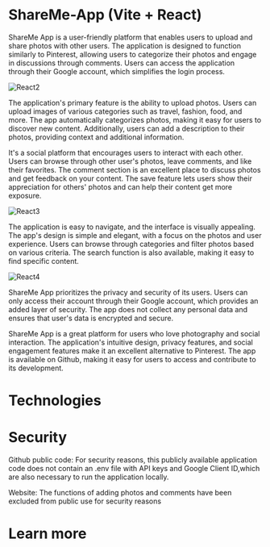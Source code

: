 # ShareMe-App (Vite + React)

ShareMe App is a user-friendly platform that enables users to upload and share photos with other users. The application is designed to function similarly to Pinterest, allowing users to categorize their photos and engage in discussions through comments. Users can access the application through their Google account, which simplifies the login process.

![React2](https://github.com/remigiuszsek/ShareMe-App/assets/92035425/d68f62cd-05a4-4d67-af3e-fe2dfc0958bd)


The application's primary feature is the ability to upload photos. Users can upload images of various categories such as travel, fashion, food, and more. The app automatically categorizes photos, making it easy for users to discover new content. Additionally, users can add a description to their photos, providing context and additional information.


It's a social platform that encourages users to interact with each other. Users can browse through other user's photos, leave comments, and like their favorites. The comment section is an excellent place to discuss photos and get feedback on your content. The save feature lets users show their appreciation for others' photos and can help their content get more exposure.

![React3](https://github.com/remigiuszsek/ShareMe-App/assets/92035425/a02ba61b-f7f3-4270-9a83-ac38a98aaf2d)


The application is easy to navigate, and the interface is visually appealing. The app's design is simple and elegant, with a focus on the photos and user experience. Users can browse through categories and filter photos based on various criteria. The search function is also available, making it easy to find specific content.

![React4](https://github.com/remigiuszsek/ShareMe-App/assets/92035425/1340f2f4-9bbd-4d18-b633-0480360d80dd)

ShareMe App prioritizes the privacy and security of its users. Users can only access their account through their Google account, which provides an added layer of security. The app does not collect any personal data and ensures that user's data is encrypted and secure.

ShareMe App is a great platform for users who love photography and social interaction. The application's intuitive design, privacy features, and social engagement features make it an excellent alternative to Pinterest. The app is available on Github, making it easy for users to access and contribute to its development.

# Technologies

# Security

Github public code:
For security reasons, this publicly available application code does not contain an .env file with API keys and Google Client ID,which are also necessary to run the application locally.

Website:
The functions of adding photos and comments have been excluded from public use for security reasons

# Learn more


